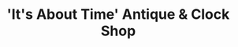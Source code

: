 ---
title: "'It's About Time' Antique & Clock Shop"
url: /grants-pass/its-about-time-antique-and-clock-shop/
shop: antiques
---